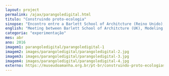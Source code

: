 ```yaml
---
layout: project
permalink: /ajax/parangoledigital.html
titulo: "Construindo proto-ecologia"
sinopse: "Encontro entre a Barlett School of Architcture (Reino Unido), o Laboratório de Modelos e Fabricação Digital (LAMO3D – FAU/UFRJ) e o Núcleo de Arte e Novos Organismos (NANO - EBA/UFRJ) com a proposta de introduzir sensores, códigos, luz e movimento para criar objetos e espaços que se relacionam com o comportamento humano."
english: "Meeting between Barlett School of Architcture (UK), Modeling Laboratory and the Nucleus of Art and New Organisms (BR) with the proposal to introduce sensors, codes,light, and movement to create objects and spaces that relate to human behavior."
categoria: "experimentação"
mes: abr
ano: 2016
imagem1: parangoledigital/parangoledigital-1
imagem2: images/parangoledigital/parangoledigital-2.jpg
imagem3: images/parangoledigital/parangoledigital-3.jpg
imagem4: images/parangoledigital/parangoledigital-4.jpg
externo: https://museudoamanha.org.br/pt-br/construindo-proto-ecologias-video-como-foi
---
```

